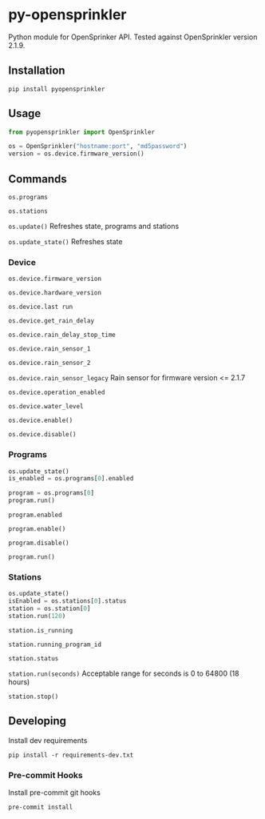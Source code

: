 # py-opensprinkler

Python module for OpenSprinker API. Tested against OpenSprinkler version 2.1.9.

## Installation

```
pip install pyopensprinkler
```

## Usage

```python
from pyopensprinkler import OpenSprinkler

os = OpenSprinkler("hostname:port", "md5password")
version = os.device.firmware_version()
```

## Commands

`os.programs`

`os.stations`

`os.update()`
Refreshes state, programs and stations

`os.update_state()`
Refreshes state

### Device

`os.device.firmware_version`

`os.device.hardware_version`

`os.device.last run`

`os.device.get_rain_delay`

`os.device.rain_delay_stop_time`

`os.device.rain_sensor_1`

`os.device.rain_sensor_2`

`os.device.rain_sensor_legacy`
Rain sensor for firmware version <= 2.1.7

`os.device.operation_enabled`

`os.device.water_level`

`os.device.enable()`

`os.device.disable()`

### Programs

```python
os.update_state()
is_enabled = os.programs[0].enabled

program = os.programs[0]
program.run()
```

`program.enabled`

`program.enable()`

`program.disable()`

`program.run()`

### Stations

```python
os.update_state()
isEnabled = os.stations[0].status
station = os.station[0]
station.run(120)
```

`station.is_running`

`station.running_program_id`

`station.status`

`station.run(seconds)`
 Acceptable range for seconds is 0 to 64800 (18 hours)

`station.stop()`

## Developing

Install dev requirements

```
pip install -r requirements-dev.txt
```

### Pre-commit Hooks

Install pre-commit git hooks

```
pre-commit install
```
